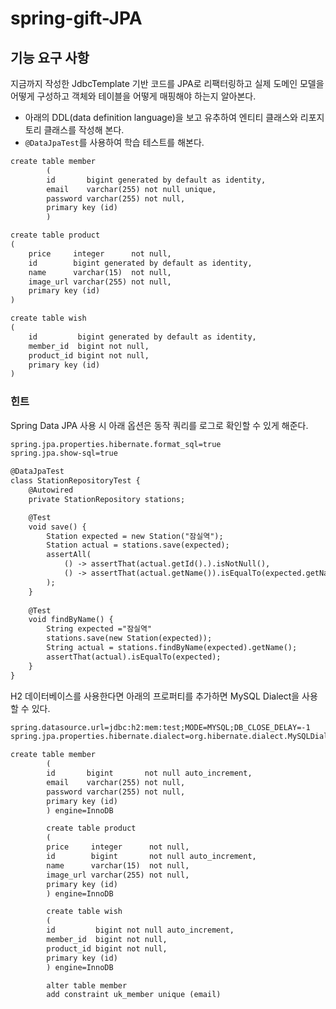 # spring-gift-JPA

## 기능 요구 사항
지금까지 작성한  JdbcTemplate 기반 코드를 JPA로 리팩터링하고 실제 도메인 모델을 어떻게 구성하고 객체와 테이블을 어떻게 매핑해야 하는지 알아본다.
- 아래의 DDL(data definition language)을 보고 유추하여 엔티티 클래스와 리포지토리 클래스를 작성해 본다.
- ```@DataJpaTest```를 사용하여 학습 테스트를 해본다.
```dtd
create table member
        (
        id       bigint generated by default as identity,
        email    varchar(255) not null unique,
        password varchar(255) not null,
        primary key (id)
        )
```
```dtd
create table product
(
    price     integer      not null,
    id        bigint generated by default as identity,
    name      varchar(15)  not null,
    image_url varchar(255) not null,
    primary key (id)
)
```
```dtd
create table wish
(
    id         bigint generated by default as identity,
    member_id  bigint not null,
    product_id bigint not null,
    primary key (id)
)
```

### 힌트
Spring Data JPA 사용 시 아래 옵션은 동작 쿼리를 로그로 확인할 수 있게 해준다.
```dtd
spring.jpa.properties.hibernate.format_sql=true
spring.jpa.show-sql=true
```

```dtd
@DataJpaTest
class StationRepositoryTest {
    @Autowired
    private StationRepository stations;

    @Test
    void save() {
        Station expected = new Station("잠실역");
        Station actual = stations.save(expected);
        assertAll(
            () -> assertThat(actual.getId().).isNotNull(),
            () -> assertThat(actual.getName()).isEqualTo(expected.getName())
        );
    }
    
    @Test
    void findByName() {
        String expected ="잠실역"
        stations.save(new Station(expected));
        String actual = stations.findByName(expected).getName();
        assertThat(actual).isEqualTo(expected);
    }
}
```
H2 데이터베이스를 사용한다면 아래의 프로퍼티를 추가하면 MySQL Dialect을 사용할 수 있다.
```dtd
spring.datasource.url=jdbc:h2:mem:test;MODE=MYSQL;DB_CLOSE_DELAY=-1
spring.jpa.properties.hibernate.dialect=org.hibernate.dialect.MySQLDialect
```

```dtd
create table member
        (
        id       bigint       not null auto_increment,
        email    varchar(255) not null,
        password varchar(255) not null,
        primary key (id)
        ) engine=InnoDB

        create table product
        (
        price     integer      not null,
        id        bigint       not null auto_increment,
        name      varchar(15)  not null,
        image_url varchar(255) not null,
        primary key (id)
        ) engine=InnoDB

        create table wish
        (
        id         bigint not null auto_increment,
        member_id  bigint not null,
        product_id bigint not null,
        primary key (id)
        ) engine=InnoDB

        alter table member
        add constraint uk_member unique (email)
```




